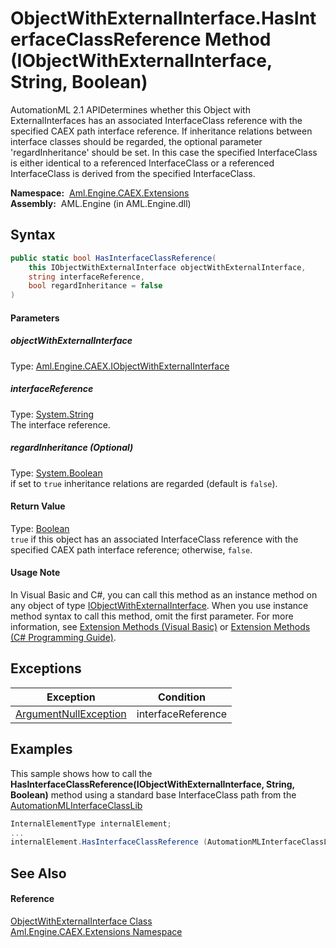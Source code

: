 ObjectWithExternalInterface.HasInterfaceClassReference Method (IObjectWithExternalInterface, String, Boolean)
=============================================================================================================
AutomationML 2.1 APIDetermines whether this Object with ExternalInterfaces has an associated InterfaceClass reference with the specified CAEX path interface reference. If inheritance relations between interface classes should be regarded, the optional parameter 'regardInheritance' should be set. In this case the specified InterfaceClass is either identical to a referenced InterfaceClass or a referenced InterfaceClass is derived from the specified InterfaceClass.

  **Namespace:**  [Aml.Engine.CAEX.Extensions][1]  
  **Assembly:**  AML.Engine (in AML.Engine.dll)

Syntax
------

```csharp
public static bool HasInterfaceClassReference(
	this IObjectWithExternalInterface objectWithExternalInterface,
	string interfaceReference,
	bool regardInheritance = false
)
```

#### Parameters

##### *objectWithExternalInterface*
Type: [Aml.Engine.CAEX.IObjectWithExternalInterface][2]  


##### *interfaceReference*
Type: [System.String][3]  
The interface reference.

##### *regardInheritance* (Optional)
Type: [System.Boolean][4]  
 if set to `true` inheritance relations are regarded (default is `false`).

#### Return Value
Type: [Boolean][4]  
`true` if this object has an associated InterfaceClass reference with the specified CAEX path interface reference; otherwise, `false`. 
#### Usage Note
In Visual Basic and C#, you can call this method as an instance method on any object of type [IObjectWithExternalInterface][2]. When you use instance method syntax to call this method, omit the first parameter. For more information, see [Extension Methods (Visual Basic)][5] or [Extension Methods (C# Programming Guide)][6].

Exceptions
----------

Exception                  | Condition          
-------------------------- | ------------------ 
[ArgumentNullException][7] | interfaceReference 


Examples
--------
 This sample shows how to call the **HasInterfaceClassReference(IObjectWithExternalInterface, String, Boolean)** method using a standard base InterfaceClass path from the [AutomationMLInterfaceClassLib][8]
```csharp
InternalElementType internalElement;
...
internalElement.HasInterfaceClassReference (AutomationMLInterfaceClassLib.COLLADA);
```


See Also
--------

#### Reference
[ObjectWithExternalInterface Class][9]  
[Aml.Engine.CAEX.Extensions Namespace][1]  

[1]: ../README.md
[2]: ../../Aml.Engine.CAEX/IObjectWithExternalInterface/README.md
[3]: https://docs.microsoft.com/dotnet/api/system.string
[4]: https://docs.microsoft.com/dotnet/api/system.boolean
[5]: https://docs.microsoft.com/dotnet/visual-basic/programming-guide/language-features/procedures/extension-methods
[6]: https://docs.microsoft.com/dotnet/csharp/programming-guide/classes-and-structs/extension-methods
[7]: https://docs.microsoft.com/dotnet/api/system.argumentnullexception
[8]: ../../Aml.Engine.AmlObjects/AutomationMLInterfaceClassLib/README.md
[9]: README.md
[10]: https://www.automationml.org
[11]: ../../icons/logoShade.png